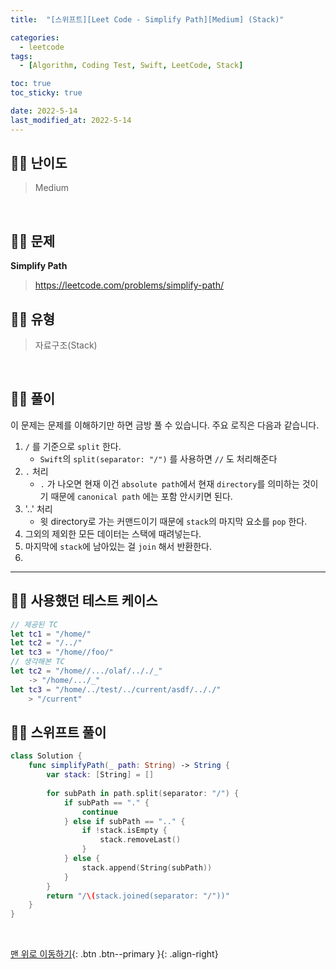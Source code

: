 ```yaml
---
title:  "[스위프트][Leet Code - Simplify Path][Medium] (Stack)" 

categories:
  - leetcode
tags:
  - [Algorithm, Coding Test, Swift, LeetCode, Stack]

toc: true
toc_sticky: true

date: 2022-5-14
last_modified_at: 2022-5-14
---
```


## 🧞‍♂️ 난이도 

> Medium

<br>

## 🧞‍♂️ 문제
**Simplify Path**
> <https://leetcode.com/problems/simplify-path/>

## 🧞‍♂️ 유형
> 자료구조(Stack)

<br>

## 🧞‍♂️ 풀이

이 문제는 문제를 이해하기만 하면 금방 풀 수 있습니다.
주요 로직은 다음과 같습니다.

1. `/` 를 기준으로 `split` 한다.
    - `Swift`의 `split(separator: "/")` 를 사용하면 `//` 도 처리해준다
2. `.` 처리
    - `.` 가 나오면 현재 이건 `absolute path`에서 현재 `directory`를 의미하는 것이기 때문에 `canonical path` 에는 포함 안시키면 된다.
3. '..' 처리
    - 윗 directory로 가는 커맨드이기 때문에 `stack`의 마지막 요소를 `pop` 한다.
4. 그외의 제외한 모든 데이터는 스택에 때려넣는다.
5. 마지막에 `stack`에 남아있는 걸 `join` 해서 반환한다.
6. 
***

## 🧞‍♂️ 사용했던 테스트 케이스

```swift
// 제공된 TC
let tc1 = "/home/"
let tc2 = "/../"
let tc3 = "/home//foo/"
// 생각해본 TC
let tc2 = "/home//.../olaf/.././_"
    -> "/home/.../_"
let tc3 = "/home/../test/../current/asdf/.././"
    > "/current"
```

## 🧞‍♂️ 스위프트 풀이
```swift
class Solution {
    func simplifyPath(_ path: String) -> String {
        var stack: [String] = []
        
        for subPath in path.split(separator: "/") {
            if subPath == "." {
                continue
            } else if subPath == ".." {
                if !stack.isEmpty {
                    stack.removeLast()
                }
            } else {
                stack.append(String(subPath))
            }
        }
        return "/\(stack.joined(separator: "/"))"
    }
}
```




<br>

[맨 위로 이동하기](#){: .btn .btn--primary }{: .align-right}



